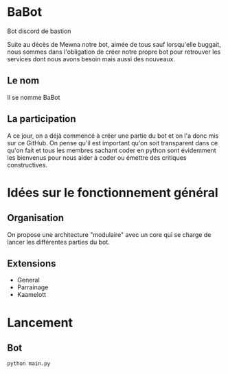 # BaBot
Bot discord de bastion

Suite au décès de Mewna notre bot, aimée de tous sauf lorsqu'elle buggait, nous sommes dans
l'obligation de créer notre propre bot pour retrouver les services dont nous avons besoin mais
aussi des nouveaux.

## Le nom

Il se nomme BaBot

## La participation

A ce jour, on a déjà commencé à créer une partie du bot et on l'a donc mis sur ce GitHub.
On pense qu'il est important qu'on soit transparent dans ce qu'on fait et tous les membres sachant
coder en python sont évidemment les bienvenus pour nous aider à coder ou émettre des
critiques constructives.


# Idées sur le fonctionnement général

## Organisation

On propose une architecture "modulaire" avec un core qui se charge de lancer les différentes
parties du bot.

## Extensions

- General
- Parrainage
- Kaamelott


# Lancement

## Bot

```bash
python main.py
```
